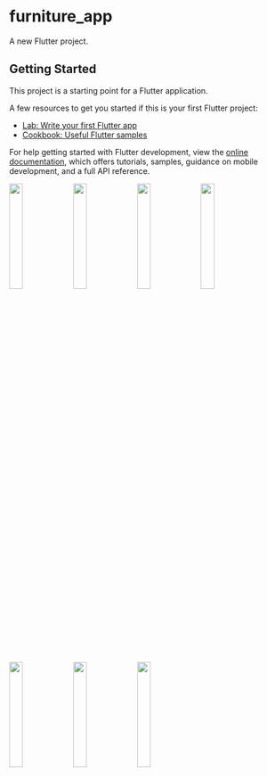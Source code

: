 # furniture_app

A new Flutter project.

## Getting Started

This project is a starting point for a Flutter application.

A few resources to get you started if this is your first Flutter project:

- [Lab: Write your first Flutter app](https://docs.flutter.dev/get-started/codelab)
- [Cookbook: Useful Flutter samples](https://docs.flutter.dev/cookbook)

For help getting started with Flutter development, view the
[online documentation](https://docs.flutter.dev/), which offers tutorials,
samples, guidance on mobile development, and a full API reference.


<p>
<img src= "https://github.com/Meshva30/furniture_app/assets/136339359/5ebf7a52-26d8-4d30-98eb-303b01edc028"width=22% heigh=35%>
  <img src= "https://github.com/Meshva30/furniture_app/assets/136339359/3dea8b75-72e0-4d19-b9d8-ad4b39f37b79"width=22% heigh=35%>
    <img src= "https://github.com/Meshva30/furniture_app/assets/136339359/c008145c-0eac-4b63-a489-0f02b3bf1aac"width=22% heigh=35%>
      <img src= "https://github.com/Meshva30/furniture_app/assets/136339359/4be45113-06d6-4bd5-a9ac-6968146fc196"width=22% heigh=35%>
        <img src= "https://github.com/Meshva30/furniture_app/assets/136339359/1c2337c3-2dca-4ce3-85b2-67547e350713"width=22% heigh=35%>
         <img src= "https://github.com/Meshva30/furniture_app/assets/136339359/e665af5d-33e4-4736-8181-45a1736cd3e7"width=22% heigh=35%>
          <img src= "https://github.com/Meshva30/furniture_app/assets/136339359/14b075d6-0b19-4e3a-82d9-98d5f3c711f1"width=22% heigh=35%>
         



</p>







